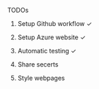 ﻿TODOs

1. Setup Github workflow  ✓

2. Setup Azure website ✓

3. Automatic testing ✓

4. Share secerts
 
5. Style webpages

